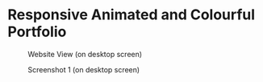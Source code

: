 # Responsive Animated and Colourful Portfolio
 
<figure>
  <figcaption>Website View (on desktop screen)</figcaption>
<!--   <img src="images/website.gif" alt="Website View" width="700"> -->
</figure>

<figure>
  <figcaption>Screenshot 1 (on desktop screen)</figcaption>
<!--   <img src="images/Screenshot_1.png" alt="Screenshot 1" width="700"> -->
</figure>
